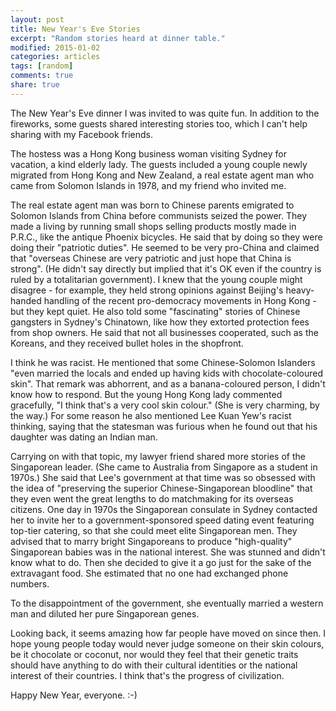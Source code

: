 ```yaml
---
layout: post
title: New Year's Eve Stories
excerpt: "Random stories heard at dinner table."
modified: 2015-01-02
categories: articles
tags: [random]
comments: true
share: true
---
```

The New Year's Eve dinner I was invited to was quite fun. In addition to the fireworks, some guests shared interesting stories too, which I can't help sharing with my Facebook friends.

The hostess was a Hong Kong business woman visiting Sydney for vacation, a kind elderly lady. The guests included a young couple newly migrated from Hong Kong and New Zealand, a real estate agent man who came from Solomon Islands in 1978, and my friend who invited me.

The real estate agent man was born to Chinese parents emigrated to Solomon Islands from China before communists seized the power. They made a living by running small shops selling products mostly made in P.R.C., like the antique Phoenix bicycles. He said that by doing so they were doing their "patriotic duties". He seemed to be very pro-China and claimed that "overseas Chinese are very patriotic and just hope that China is strong". (He didn't say directly but implied that it's OK even if the country is ruled by a totalitarian government). I knew that the young couple might disagree - for example, they held strong opinions against Beijing's heavy-handed handling of the recent pro-democracy movements in Hong Kong - but they kept quiet.
He also told some "fascinating" stories of Chinese gangsters in Sydney's Chinatown, like how they extorted protection fees from shop owners. He said that not all businesses cooperated, such as the Koreans, and they received bullet holes in the shopfront.

I think he was racist. He mentioned that some Chinese-Solomon Islanders "even married the locals and ended up having kids with chocolate-coloured skin". That remark was abhorrent, and as a banana-coloured person, I didn't know how to respond. But the young Hong Kong lady commented gracefully, "I think that's a very cool skin colour." (She is very charming, by the way.) For some reason he also mentioned Lee Kuan Yew's racist thinking, saying that the statesman was furious when he found out that his daughter was dating an Indian man.

Carrying on with that topic, my lawyer friend shared more stories of the Singaporean leader. (She came to Australia from Singapore as a student in 1970s.) She said that Lee's government at that time was so obsessed with the idea of "preserving the superior Chinese-Singaporean bloodline" that they even went the great lengths to do matchmaking for its overseas citizens. One day in 1970s the Singaporean consulate in Sydney contacted her to invite her to a government-sponsored speed dating event featuring top-tier catering, so that she could meet elite Singaporean men. They advised that to marry bright Singaporeans to produce "high-quality" Singaporean babies was in the national interest. She was stunned and didn't know what to do. Then she decided to give it a go just for the sake of the extravagant food. She estimated that no one had exchanged phone numbers.

To the disappointment of the government, she eventually married a western man and diluted her pure Singaporean genes.

Looking back, it seems amazing how far people have moved on since then. I hope young people today would never judge someone on their skin colours, be it chocolate or coconut, nor would they feel that their genetic traits should have anything to do with their cultural identities or the national interest of their countries. I think that's the progress of civilization.

Happy New Year, everyone. :-)
